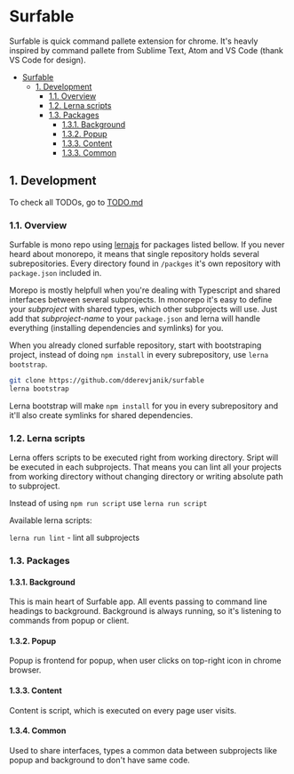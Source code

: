 # Surfable

Surfable is quick command pallete extension for chrome. It's heavly inspired
by command pallete from Sublime Text, Atom and VS Code (thank VS Code for design).

- [Surfable](#surfable)
    - [1. Development](#1-development)
        - [1.1. Overview](#1-1-overview)
        - [1.2. Lerna scripts](#1-2-lerna-scripts)
        - [1.3. Packages](#1-3-packages)
            - [1.3.1. Background](#1-3-1-background)
            - [1.3.2. Popup](#1-3-2-popup)
            - [1.3.3. Content](#1-3-3-content)
            - [1.3.3. Common](#1-3-3-common)

## 1. Development

To check all TODOs, go to [TODO.md](./TODO.md)

### 1.1. Overview

Surfable is mono repo using [lernajs](https://github.com/lerna/lerna) for packages
listed bellow. If you never heard about monorepo, it means that single repository
holds several subrepositories. Every directory found in `/packges` it's own repository
with `package.json` included in.

Morepo is mostly helpfull when you're dealing with Typescript and shared interfaces
between several subprojects. In monorepo it's easy to define your *subproject* with
shared types, which other subprojects will use. Just add that *subproject-name* to
your `package.json` and lerna will handle everything (installing dependencies and
symlinks) for you.

When you already cloned surfable repository, start with bootstraping project, instead
of doing `npm install` in every subrepository, use `lerna bootstrap`.

```bash
git clone https://github.com/dderevjanik/surfable
lerna bootstrap
```

Lerna bootstrap will make `npm install` for you in every subrepository and it'll
also create symlinks for shared dependencies.

### 1.2. Lerna scripts

Lerna offers scripts to be executed right from working directory. Sript will be
executed in each subprojects. That means you can lint all your projects from working
directory without changing directory or writing absolute path to subproject.

Instead of using `npm run script` use `lerna run script`

Available lerna scripts:

`lerna run lint` - lint all subprojects

### 1.3. Packages

#### 1.3.1. Background

This is main heart of Surfable app. All events passing to command line headings
to background. Background is always running, so it's listening to commands from
popup or client.

#### 1.3.2. Popup

Popup is frontend for popup, when user clicks on top-right icon in chrome browser.

#### 1.3.3. Content

Content is script, which is executed on every page user visits.

#### 1.3.4. Common

Used to share interfaces, types a common data between subprojects like popup and
background to don't have same code.
